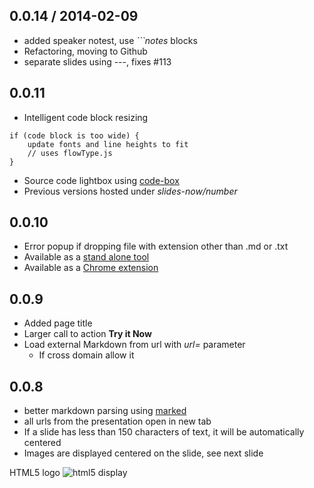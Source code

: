 
## 0.0.14 / 2014-02-09

* added speaker notest, use *```notes* blocks
* Refactoring, moving to Github
* separate slides using ---, fixes #113

## 0.0.11

* Intelligent code block resizing

```
if (code block is too wide) {
    update fonts and line heights to fit
    // uses flowType.js
}
```
* Source code lightbox using [code-box](https://github.com/bahmutov/code-box)
* Previous versions hosted under *slides-now/number*


## 0.0.10

* Error popup if dropping file with extension other than .md or .txt
* Available as a [stand alone tool](http://npmjs.org/slides-now-node)
* Available as a [Chrome extension](https://chrome.google.com/webstore/detail/slides-now/hcohekeghgkdeimnjfmpdlgccfamggac)

## 0.0.9

* Added page title
* Larger call to action **Try it Now**
* Load external Markdown from url with *url=* parameter
	* If cross domain allow it

## 0.0.8

* better markdown parsing using [marked](https://github.com/chjj/marked)
* all urls from the presentation open in new tab
* If a slide has less than 150 characters of text, it will be
automatically centered
* Images are displayed centered on the slide, see next slide



HTML5 logo ![html5 display](http://www.w3.org/html/logo/img/html5-display.png "html5 display")

